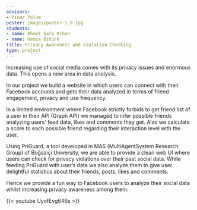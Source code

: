 ```yaml
---
advisors:
- Pınar Yolum
poster: images/poster-1_9.jpg
students:
- name: Ahmet Safa Orhan
- name: Hamza Öztürk
title: Privacy Awareness and Violation Checking
type: project
---
```


Increasing use of social media comes with its privacy issues and enormous data. This opens a new area in data analysis.  

 In our project we build a website in which users can connect with their Facebook accounts and gets their data analyzed in terms of friend engagement, privacy and use frequency.  

 In a limited environment where Facebook strictly forbids to get friend list of a user in their API (Graph API) we managed to infer possible friends analyzing users’ feed data, likes and comments they get. Also we calculate a score to each possible friend regarding their interaction level with the user.  

 Using PriGuard, a tool developed in MAS (MultiAgentSystem Research Group) of Boğaziçi University, we are able to provide a clean web UI where users can check for privacy violations over their past social data. While feeding PriGuard with user’s data we also analyze them to give user delightful statistics about their friends, posts, likes and comments.  

 Hence we provide a fun way to Facebook users to analyze their social data whilst increasing privacy awareness among them.


{{< youtube UyofEvg646s >}}